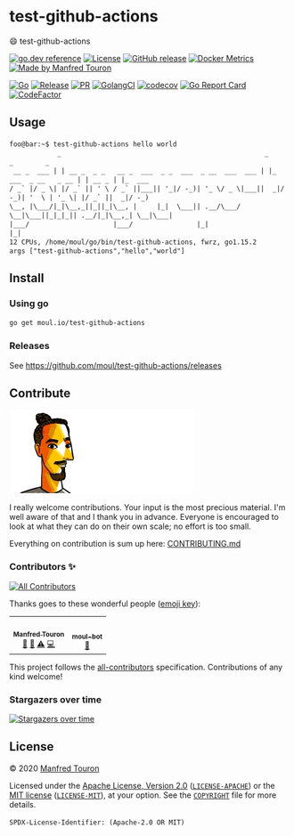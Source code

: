 # test-github-actions

:smile: test-github-actions

[![go.dev reference](https://img.shields.io/badge/go.dev-reference-007d9c?logo=go&logoColor=white)](https://pkg.go.dev/moul.io/test-github-actions)
[![License](https://img.shields.io/badge/license-Apache--2.0%20%2F%20MIT-%2397ca00.svg)](https://github.com/moul/test-github-actions/blob/master/COPYRIGHT)
[![GitHub release](https://img.shields.io/github/release/moul/test-github-actions.svg)](https://github.com/moul/test-github-actions/releases)
[![Docker Metrics](https://images.microbadger.com/badges/image/moul/test-github-actions.svg)](https://microbadger.com/images/moul/test-github-actions)
[![Made by Manfred Touron](https://img.shields.io/badge/made%20by-Manfred%20Touron-blue.svg?style=flat)](https://manfred.life/)

[![Go](https://github.com/moul/test-github-actions/workflows/Go/badge.svg)](https://github.com/moul/test-github-actions/actions?query=workflow%3AGo)
[![Release](https://github.com/moul/test-github-actions/workflows/Release/badge.svg)](https://github.com/moul/test-github-actions/actions?query=workflow%3ARelease)
[![PR](https://github.com/moul/test-github-actions/workflows/PR/badge.svg)](https://github.com/moul/test-github-actions/actions?query=workflow%3APR)
[![GolangCI](https://golangci.com/badges/github.com/moul/test-github-actions.svg)](https://golangci.com/r/github.com/moul/test-github-actions)
[![codecov](https://codecov.io/gh/moul/test-github-actions/branch/master/graph/badge.svg)](https://codecov.io/gh/moul/test-github-actions)
[![Go Report Card](https://goreportcard.com/badge/moul.io/test-github-actions)](https://goreportcard.com/report/moul.io/test-github-actions)
[![CodeFactor](https://www.codefactor.io/repository/github/moul/test-github-actions/badge)](https://www.codefactor.io/repository/github/moul/test-github-actions)

## Usage

[embedmd]:# (.tmp/usage.txt console)
```console
foo@bar:~$ test-github-actions hello world
            _                                                   _                      _        _
 __ _  ___ | | __ _  _ _   __ _  ___  _ _  ___  _ __  ___  ___ | |_  ___  _ __   _ __ | | __ _ | |_  ___
/ _` |/ _ \| |/ _` || ' \ / _` ||___|| '_|/ -_)| '_ \/ _ \|___||  _|/ -_)| '  \ | '_ \| |/ _` ||  _|/ -_)
\__, |\___/|_|\__,_||_||_|\__, |     |_|  \___|| .__/\___/      \__|\___||_|_|_|| .__/|_|\__,_| \__|\___|
|___/                     |___/                |_|                              |_|
12 CPUs, /home/moul/go/bin/test-github-actions, fwrz, go1.15.2
args ["test-github-actions","hello","world"]
```

## Install

### Using go

```sh
go get moul.io/test-github-actions
```

### Releases

See https://github.com/moul/test-github-actions/releases

## Contribute

![Contribute <3](https://raw.githubusercontent.com/moul/moul/master/contribute.gif)

I really welcome contributions.
Your input is the most precious material.
I'm well aware of that and I thank you in advance.
Everyone is encouraged to look at what they can do on their own scale;
no effort is too small.

Everything on contribution is sum up here: [CONTRIBUTING.md](./CONTRIBUTING.md)

### Contributors ✨

<!-- ALL-CONTRIBUTORS-BADGE:START - Do not remove or modify this section -->
[![All Contributors](https://img.shields.io/badge/all_contributors-2-orange.svg)](#contributors)
<!-- ALL-CONTRIBUTORS-BADGE:END -->

Thanks goes to these wonderful people ([emoji key](https://allcontributors.org/docs/en/emoji-key)):

<!-- ALL-CONTRIBUTORS-LIST:START - Do not remove or modify this section -->
<!-- prettier-ignore-start -->
<!-- markdownlint-disable -->
<table>
  <tr>
    <td align="center"><a href="http://manfred.life"><img src="https://avatars1.githubusercontent.com/u/94029?v=4" width="100px;" alt=""/><br /><sub><b>Manfred Touron</b></sub></a><br /><a href="#maintenance-moul" title="Maintenance">🚧</a> <a href="https://github.com/moul/test-github-actions/commits?author=moul" title="Documentation">📖</a> <a href="https://github.com/moul/test-github-actions/commits?author=moul" title="Tests">⚠️</a> <a href="https://github.com/moul/test-github-actions/commits?author=moul" title="Code">💻</a></td>
    <td align="center"><a href="https://manfred.life/moul-bot"><img src="https://avatars1.githubusercontent.com/u/41326314?v=4" width="100px;" alt=""/><br /><sub><b>moul-bot</b></sub></a><br /><a href="#maintenance-moul-bot" title="Maintenance">🚧</a></td>
  </tr>
</table>

<!-- markdownlint-enable -->
<!-- prettier-ignore-end -->
<!-- ALL-CONTRIBUTORS-LIST:END -->

This project follows the [all-contributors](https://github.com/all-contributors/all-contributors)
specification. Contributions of any kind welcome!

### Stargazers over time

[![Stargazers over time](https://starchart.cc/moul/test-github-actions.svg)](https://starchart.cc/moul/test-github-actions)

## License

© 2020 [Manfred Touron](https://manfred.life)

Licensed under the [Apache License, Version 2.0](https://www.apache.org/licenses/LICENSE-2.0)
([`LICENSE-APACHE`](LICENSE-APACHE)) or the [MIT license](https://opensource.org/licenses/MIT)
([`LICENSE-MIT`](LICENSE-MIT)), at your option.
See the [`COPYRIGHT`](COPYRIGHT) file for more details.

`SPDX-License-Identifier: (Apache-2.0 OR MIT)`
